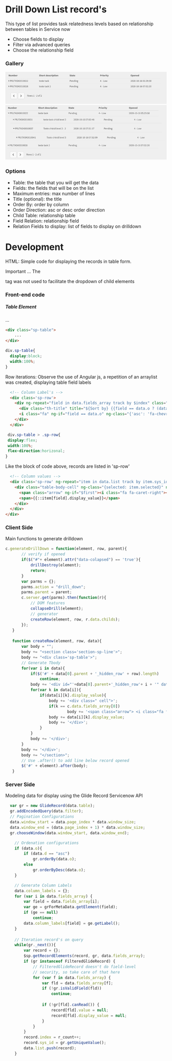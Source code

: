 # Drill Down List record's


This type of list provides task relatedness levels based on relationship between tables in Service now

- Choose fields to display
- Filter via advanced queries
- Choose the relationship field

### Gallery
![Drill_Down](https://github.com/WillianCostaOCL/service-now-sp/blob/main/Components/Drill%20Down%20List/drill_down_list_closed.png)
![Drill_Down](https://github.com/WillianCostaOCL/service-now-sp/blob/main/Components/Drill%20Down%20List/drill_down_list_open_level_2.png)


### Options

- Table: the table that you will get the data
- Fields: the fields that will be on the list
- Maximum entries: max number of lines
- Title (optional): the title
- Order By: order by column
- Order Direction: asc or desc order direction
- Child Table: relationship table
- Field Relation: relationship field
- Relation Fields to display: list of fields to display on drilldown


# Development

HTML: Simple code for displaying the records in table form.

Important ... The <table> tag was not used to facilitate the dropdown of child elements


### Front-end code

##### Table Element
...
```html
<div class="sp-table">
    ...
</div>
```

```CSS
div.sp-table{
  display:block;
  width:100%;
}
```

Row iterations: 
Observe the use of Angular js, a repetition of an arraylist was created, displaying table field labels 

```html
  <!-- Column Label's -->
  <div class='sp-row'>
    <div ng-repeat="field in data.fields_array track by $index" class="table-header-cell">
      <div class="th-title" title="${Sort by} {{field == data.o ? (data.d == 'asc' ?  '${Descending}': '${Ascending}') : '${Ascending}'}}" role="button" tabindex="0" aria-label="{{data.column_labels[field]}}"><b>{{data.column_labels[field]}}</b></div>
      <i class="fa" ng-if="field == data.o" ng-class="{'asc': 'fa-chevron-up', 'desc': 'fa-chevron-down'}[data.d]"></i>
    </div>
  </div>
  ```
  
 ```CSS
  div.sp-table > .sp-row{
  display:flex;
  width:100%;
  flex-direction:horizonal;
}
```
  Like the block of code above, records are listed in 'sp-row'

```HTML
  <!-- Column values -->
  <div class='sp-row' ng-repeat="item in data.list track by item.sys_id" id="tab_row{{item.index}}" data-colapsed="false" ng-click="c.generateDrillDown('tab_row' + item.index , item.index, item.sys_id)">
    <div class="table-body-cell" ng-class="{selected: item.selected}" ng-click="go(item.targetTable, item)" ng-repeat="field in ::data.fields_array" data-field="{{::field}}" data-th="{{::data.column_labels[field]}}">
      <span class="arrow" ng-if="$first"><i class="fa fa-caret-right"></i> </span>
      <span>{{::item[field].display_value}}</span>
    </div>
  </div>
</div>
 ```

### Client Side

Main functions to generate drilldown

 ```JAVASCRIPT
 c.generateDrillDown = function(element, row, parent){
		// verify if opened 
		if($("#"+ element).attr("data-colapsed") == 'true'){
			drillDestroy(element);
			return;
		}	
		var parms = {};
		parms.action = "drill_down";
		parms.parent = parent;
		c.server.get(parms).then(function(r){
		    // DOM features
			collapseDrill(element);
			// generator
			createRow(element, row, r.data.childs);
		});
	}
	
	function createRow(element, row, data){
		var body = "";
		body += "<section class='section-sp-line'>";
		body += "<div class='sp-table'>";
		// Generate Tbody
		for(var i in data){
			if($('#' + data[0].parent + '_hidden_row' + row).length)
				continue;
			body += '<div id="'+data[0].parent+'_hidden_row'+ i + '" data-row="'+ i +'" data-parent="' + data[i].sys_id +'" class="sp-row drill_down_item">';
			for(var k in data[i]){
				if(data[i][k].display_value){	
					body += '<div class=" cell">';
					if(k == c.data.fields_array[0])
							body += '<span class="arrow"> <i class="fa fa-caret-right"></i> </span>';	
					body += data[i][k].display_value;
					body += '</div>';
				}
			}
			body += '</div>';
		}
		body += '</div>';
		body += "</section>";
		// Use .after() to add line below record opened
		$('#' + element).after(body);
	}
 ```
 
 
 ### Server Side
 
 Modeling data for display using the Glide Record Servicenow API
 
  ```JAVASCRIPT
    var gr = new GlideRecord(data.table);
	gr.addEncodedQuery(data.filter);
	// Pagination Configurations
	data.window_start = data.page_index * data.window_size;
	data.window_end = (data.page_index + 1) * data.window_size;
	gr.chooseWindow(data.window_start, data.window_end);
```

```JAVASCRIPT
    // Ordenation configurations
	if (data.o){
		if (data.d == "asc")
			gr.orderBy(data.o);
		else
			gr.orderByDesc(data.o);
	}
```

```JAVASCRIPT
    // Generate Column Labels 
	data.column_labels = {};
	for (var i in data.fields_array) {
		var field = data.fields_array[i];
		var ge = grForMetaData.getElement(field);
		if (ge == null)
			continue;
		data.column_labels[field] = ge.getLabel();
	}

    // Iteration record's on query
	while(gr._next()){
		var record = {};
		$sp.getRecordElements(record, gr, data.fields_array);
		if (gr instanceof FilteredGlideRecord) {
			// FilteredGlideRecord doesn't do field-level
			// security, so take care of that here
			for (var f in data.fields_array) {
				var fld = data.fields_array[f];
				if (!gr.isValidField(fld))
					continue;

				if (!gr[fld].canRead()) {
					record[fld].value = null;
					record[fld].display_value = null;
				}
			}
		}
		record.index = r_count++;
		record.sys_id = gr.getUniqueValue();
		data.list.push(record);
	}
  ```
 

